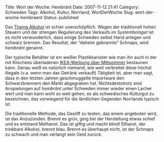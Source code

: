 Title: Wort der Woche: Hembränt
Date: 2007-11-12 21:41
Category: Schweden
Tags: Alkohol, Kultur, Norrland, WortDerWoche
Slug: wort-der-woche-hembraent
Status: published

Das [Thema Alkohol](http://www.fiket.de/tag/alkohol) ist schier
unerschöpflich. Wegen der traditionell hohen Steuern und der strengen
Regulierung des Verkaufs im *Systembolaget* ist es nicht verwunderlich,
dass einige Schweden selbst Hand anlegen und schwarz brennen. Das
Resultat, der “daheim gebrannte” Schnaps, wird *hembränt* genannt.

Der typische Behälter ist ein weißer Plastikkanister wie man ihn auch in
der mit Klischees überladenen [IKEA-Werbung über
Mittsommer](http://www.youtube.com/watch?v=LgqVjsaxbJ4) bestaunen kann.
Genau weiß es natürlich niemand, wie weit verbreitet diese höchst
illegale (v.a. wenn man das Getränk verkauft) Tätigkeit ist, aber man
sagt, dass in den letzten Jahren geschmuggelte Importware den
Schwarzbrennern den Markt abgegraben hat. Nichtsdestotrotz sind
Anspielungen auf *hembränt* unter Schweden immer wieder einen Lacher
wert und man kann wohl so weit gehen, es als schwedisches Kulturgut zu
bezeichnen, das vorwiegend für die ländlichen Gegenden Norrlands typisch
ist.

Die traditionelle Methode, das Gesöff zu testen, das einem angeboten
wird, ist das Anzuzünden. Brennt es grün, ging bei der Herstellung etwas
schief und es entstand Methanol. Das ist giftig und macht blind!
Ethanol, der trinkbare Alkohol, brennt blau. Brennt es überhaupt nicht,
ist der Schnaps zu schwach und man verlangt sein Geld zurück.

